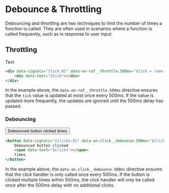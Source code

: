 # Debounce & Throttling

Debouncing and throttling are two techniques to limit the number of times a function is called. They are often used in
scenarios where a function is called frequently, such as in response to user input.

## Throttling

<div class="bg-secondary text-secondary-content p-8 rounded-box font-bold font-mono text-6xl" data-signals="{tick:0}"
    data-on-raf__throttle.500ms="$tick = (new Date()).getTime()">
    <div data-text="$tick">Text</div>
</div>

```html
<div data-signals="{tick:0}" data-on-raf__throttle.500ms="$tick = (new Date()).getTime()">
    <div data-text="$tick"></div>
</div>
```

In the example above, the `data-on-raf__throttle.500ms` directive ensures that the `tick` value is updated at most once
every 500ms. If the value is updated more frequently, the updates are ignored until the 500ms delay has passed.

### Debouncing

<button class="btn btn-primary btn-lg" data-signals="{clicks:0}" data-on-click__debounce.500ms="$clicks++">Debounced
    button clicked<span data-text="$clicks"> times</span>
</button>

```html
<button data-signals="{clicks:0}" data-on-click__debounce.500ms="$clicks++">
    Debounced button clicked
    <span data-text="$clicks"></span>
    times
</button>
```

In the example above, the `data-on-click__debounce.500ms` directive ensures that the click handler is only called once
every 500ms. If the button is clicked multiple times within 500ms, the click handler will only be called once after the
500ms delay with no additional clicks.